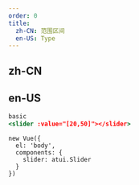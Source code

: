 ```yaml
---
order: 0
title:
  zh-CN: 范围区间
  en-US: Type
---
```


## zh-CN



## en-US


````jsx
basic
<slider :value="[20,50]"></slider>
````

````vue-script
new Vue({
  el: 'body',
  components: {
    slider: atui.Slider
  }
})
````
